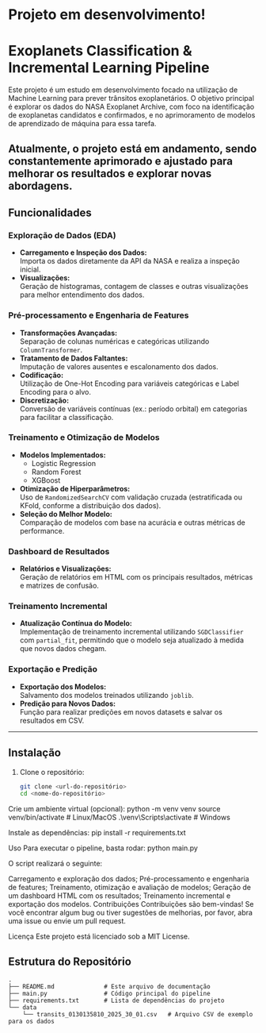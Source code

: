 # Projeto em desenvolvimento!

# Exoplanets Classification & Incremental Learning Pipeline

Este projeto é um estudo em desenvolvimento focado na utilização de Machine Learning para prever trânsitos exoplanetários. O objetivo principal é explorar os dados do NASA Exoplanet Archive, com foco na identificação de exoplanetas candidatos e confirmados, e no aprimoramento de modelos de aprendizado de máquina para essa tarefa.

Atualmente, o projeto está em andamento, sendo constantemente aprimorado e ajustado para melhorar os resultados e explorar novas abordagens.
---

## Funcionalidades

### Exploração de Dados (EDA)
- **Carregamento e Inspeção dos Dados:**  
  Importa os dados diretamente da API da NASA e realiza a inspeção inicial.
- **Visualizações:**  
  Geração de histogramas, contagem de classes e outras visualizações para melhor entendimento dos dados.

### Pré-processamento e Engenharia de Features
- **Transformações Avançadas:**  
  Separação de colunas numéricas e categóricas utilizando `ColumnTransformer`.
- **Tratamento de Dados Faltantes:**  
  Imputação de valores ausentes e escalonamento dos dados.
- **Codificação:**  
  Utilização de One-Hot Encoding para variáveis categóricas e Label Encoding para o alvo.
- **Discretização:**  
  Conversão de variáveis contínuas (ex.: período orbital) em categorias para facilitar a classificação.

### Treinamento e Otimização de Modelos
- **Modelos Implementados:**  
  - Logistic Regression  
  - Random Forest  
  - XGBoost  
- **Otimização de Hiperparâmetros:**  
  Uso de `RandomizedSearchCV` com validação cruzada (estratificada ou KFold, conforme a distribuição dos dados).
- **Seleção do Melhor Modelo:**  
  Comparação de modelos com base na acurácia e outras métricas de performance.

### Dashboard de Resultados
- **Relatórios e Visualizações:**  
  Geração de relatórios em HTML com os principais resultados, métricas e matrizes de confusão.

### Treinamento Incremental
- **Atualização Contínua do Modelo:**  
  Implementação de treinamento incremental utilizando `SGDClassifier` com `partial_fit`, permitindo que o modelo seja atualizado à medida que novos dados chegam.

### Exportação e Predição
- **Exportação dos Modelos:**  
  Salvamento dos modelos treinados utilizando `joblib`.
- **Predição para Novos Dados:**  
  Função para realizar predições em novos datasets e salvar os resultados em CSV.

---

## Instalação

1. Clone o repositório:

   ```bash
   git clone <url-do-repositório>
   cd <nome-do-repositório>

Crie um ambiente virtual (opcional):
python -m venv venv
source venv/bin/activate   # Linux/MacOS
.\venv\Scripts\activate    # Windows

Instale as dependências:
pip install -r requirements.txt

Uso
Para executar o pipeline, basta rodar:
python main.py

O script realizará o seguinte:

Carregamento e exploração dos dados;
Pré-processamento e engenharia de features;
Treinamento, otimização e avaliação de modelos;
Geração de um dashboard HTML com os resultados;
Treinamento incremental e exportação dos modelos.
Contribuições
Contribuições são bem-vindas! Se você encontrar algum bug ou tiver sugestões de melhorias, por favor, abra uma issue ou envie um pull request.

Licença
Este projeto está licenciado sob a MIT License.

## Estrutura do Repositório

```plaintext
.
├── README.md              # Este arquivo de documentação
├── main.py                # Código principal do pipeline
├── requirements.txt       # Lista de dependências do projeto
└── data
    └── transits_0130135810_2025_30_01.csv   # Arquivo CSV de exemplo para os dados

